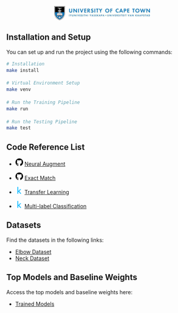 <p align="center">
  <img width="50%" src="graphics/UCT_banner.jpeg" alt="UCT Banner"/>
</p>

## Installation and Setup

You can set up and run the project using the following commands:

```sh
# Installation
make install

# Virtual Environment Setup
make venv

# Run the Training Pipeline
make run

# Run the Testing Pipeline
make test
```

## Code Reference List

- <img src="graphics/github_logo.png" alt="Github Logo" width="20px"/> [Neural Augment](https://github.com/aladdinpersson/Machine-Learning-Collection/tree/master/ML/Pytorch/more_advanced/neuralstyle)

- <img src="graphics/github_logo.png" alt="Github Logo" width="20px"/> [Exact Match](https://gist.github.com/jadhavpritish/1991d808ac4cab908912455178848493#file-one_zero_loss-py)

- <img src="graphics/kaggle_logo.webp" alt="Kaggle Logo" width="20px"/> [Transfer Learning](https://www.kaggle.com/code/pmigdal/transfer-learning-with-resnet-50-in-pytorch)

- <img src="graphics/kaggle_logo.webp" alt="Kaggle Logo" width="20px"/> [Multi-label Classification](https://www.kaggle.com/datasets/shivanandmn/multilabel-classification-dataset/code)

## Datasets

Find the datasets in the following links:

- [Elbow Dataset](https://github.com/bryankazaka/DEEPPC-Supervised-Learning/src/trained_models/dataset/Elbow)
- [Neck Dataset](https://github.com/bryankazaka/DEEPPC-Supervised-Learning/src/trained_models/dataset/Neck)

## Top Models and Baseline Weights

Access the top models and baseline weights here:

- [Trained Models](https://github.com/bryankazaka/DEEPPC-Supervised-Learning/models/trained_models)


